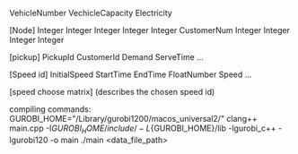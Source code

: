 VehicleNumber
VechicleCapacity
Electricity

[Node]
Integer Integer Integer Integer Integer
CustomerNum Integer Integer Integer Integer

[pickup]
PickupId CustomerId Demand ServeTime
...

[Speed id]
InitialSpeed
StartTime EndTime FloatNumber Speed
...

[speed choose matrix]
(describes the chosen speed id)

compiling commands:
GUROBI_HOME="/Library/gurobi1200/macos_universal2/"
clang++ main.cpp -I${GUROBI_HOME}/include/ -L${GUROBI_HOME}/lib -lgurobi_c++ -lgurobi120 -o main
./main <data_file_path>





